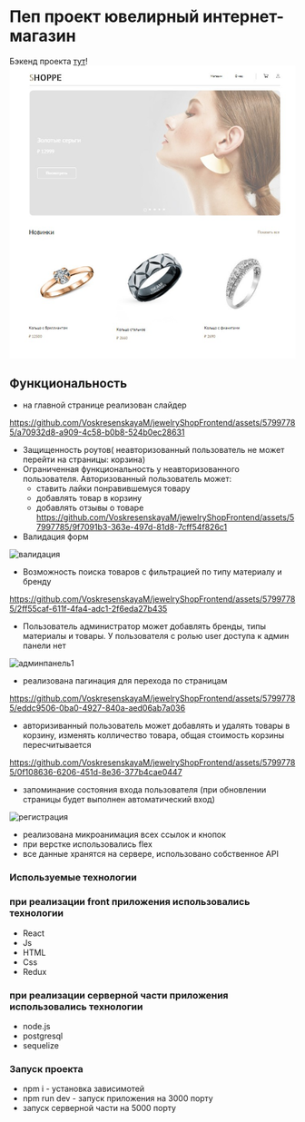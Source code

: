 


# Пеп проект ювелирный интернет-магазин

Бэкенд проекта [тут](https://github.com/VoskresenskayaM/jewelryShopServer?tab=readme-ov-file)!
![Главная](https://github.com/VoskresenskayaM/jewelryShopFrontend/blob/main/src/images/imagesForReadme/%D0%93%D0%BB%D0%B0%D0%B2%D0%BD%D0%B0%D1%8F.jpg )

## Функциональность
- на главной странице реализован слайдер



https://github.com/VoskresenskayaM/jewelryShopFrontend/assets/57997785/a70932d8-a909-4c58-b0b8-524b0ec28631



- Защищенность роутов( неавторизованный пользователь не может перейти на страницы: корзина)
- Ограниченная функциональность у неавторизованного пользователя.
  Авторизованный пользователь может:  
  - ставить лайки понравившемуся товару
  - добавлять товар в корзину
  - добавлять отзывы о товаре
https://github.com/VoskresenskayaM/jewelryShopFrontend/assets/57997785/9f7091b3-363e-497d-81d8-7cff54f826c1
- Валидация форм
  
![валидация](https://github.com/VoskresenskayaM/jewelryShopFrontend/assets/57997785/bdc03186-9f14-426a-a103-4896fae8142b)


- Возможность поиска товаров с фильтрацией по типу материалу и бренду
  


https://github.com/VoskresenskayaM/jewelryShopFrontend/assets/57997785/2ff55caf-611f-4fa4-adc1-2f6eda27b435



- Пользователь администратор может добавлять бренды, типы материалы и товары. У пользователя с ролью user доступа к админ панели нет
  
![админпанель1](https://github.com/VoskresenskayaM/jewelryShopFrontend/assets/57997785/e82ee71d-f09d-4f43-acb9-9bba56e9221b)

- реализована пагинация для перехода по страницам
  


https://github.com/VoskresenskayaM/jewelryShopFrontend/assets/57997785/eddc9506-0ba0-4927-840a-aed06ab7a036


- авторизиванный пользователь может добавлять и удалять товары в корзину, изменять колличество товара, общая стоимость корзины пересчитывается
  


https://github.com/VoskresenskayaM/jewelryShopFrontend/assets/57997785/0f108636-6206-451d-8e36-377b4cae0447



- запоминание состояния входа пользователя (при обновлении страницы будет выполнен автоматический вход)


![регистрация](https://github.com/VoskresenskayaM/jewelryShopFrontend/assets/57997785/507d2d34-336c-4cb7-b2b3-e97b25e56611)

- реализована микроанимация всех ссылок и кнопок
- при верстке использовались flex 
- все данные хранятся на сервере, использовано собственное API


### Используемые технологии
### при реализации front приложения использовались технологии
- React
- Js
- HTML
- Сss
- Redux
### при реализации серверной части приложения использовались технологии
- node.js
- postgresql
- sequelize

### Запуск проекта
- npm i - установка зависимотей
- npm run dev - запуск приложения на 3000 порту
- запуск серверной части на 5000 порту
